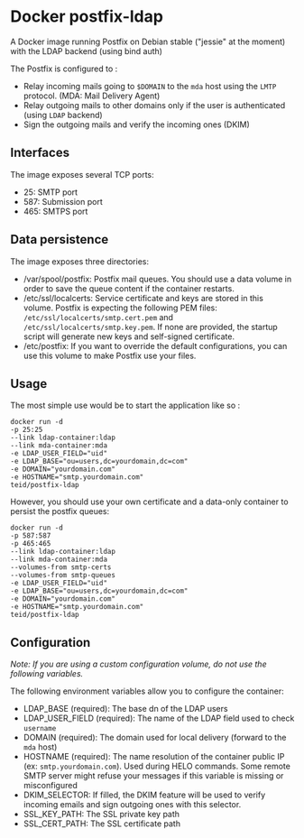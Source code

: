 Docker postfix-ldap
===================

A Docker image running Postfix on Debian stable ("jessie" at the moment) with the LDAP backend (using bind auth)

The Postfix is configured to :
* Relay incoming mails going to `$DOMAIN` to the `mda` host using the `LMTP` protocol. (MDA: Mail Delivery Agent)
* Relay outgoing mails to other domains only if the user is authenticated (using `LDAP` backend)
* Sign the outgoing mails and verify the incoming ones (DKIM)

Interfaces
----------

The image exposes several TCP ports:
* 25: SMTP port
* 587: Submission port
* 465: SMTPS port

Data persistence
----------------

The image exposes three directories:
* /var/spool/postfix: Postfix mail queues. You should use a data volume in order to save the queue content if the container restarts.
* /etc/ssl/localcerts: Service certificate and keys are stored in this volume. Postfix is expecting the following PEM files: `/etc/ssl/localcerts/smtp.cert.pem` and `/etc/ssl/localcerts/smtp.key.pem`. If none are provided, the startup script will generate new keys and self-signed certificate.
* /etc/postfix: If you want to override the default configurations, you can use this volume to make Postfix use your files.

Usage
-----

The most simple use would be to start the application like so :

    docker run -d
    -p 25:25
    --link ldap-container:ldap
    --link mda-container:mda
    -e LDAP_USER_FIELD="uid"
    -e LDAP_BASE="ou=users,dc=yourdomain,dc=com"
    -e DOMAIN="yourdomain.com"
    -e HOSTNAME="smtp.yourdomain.com"
    teid/postfix-ldap

However, you should use your own certificate and a data-only container to persist the postfix queues:

    docker run -d
    -p 587:587
    -p 465:465
    --link ldap-container:ldap
    --link mda-container:mda
    --volumes-from smtp-certs
    --volumes-from smtp-queues
    -e LDAP_USER_FIELD="uid"
    -e LDAP_BASE="ou=users,dc=yourdomain,dc=com"
    -e DOMAIN="yourdomain.com"
    -e HOSTNAME="smtp.yourdomain.com"
    teid/postfix-ldap

Configuration
----------------

*Note: If you are using a custom configuration volume, do not use the following variables.*

The following environment variables allow you to configure the container:
* LDAP_BASE (required): The base dn of the LDAP users
* LDAP_USER_FIELD (required): The name of the LDAP field used to check `username`
* DOMAIN (required): The domain used for local delivery (forward to the `mda` host)
* HOSTNAME (required): The name resolution of the container public IP (ex: `smtp.yourdomain.com`). Used during HELO commands. Some remote SMTP server might refuse your messages if this variable is missing or misconfigured
* DKIM_SELECTOR: If filled, the DKIM feature will be used to verify incoming emails and sign outgoing ones with this selector.
* SSL_KEY_PATH: The SSL private key path
* SSL_CERT_PATH: The SSL certificate path


